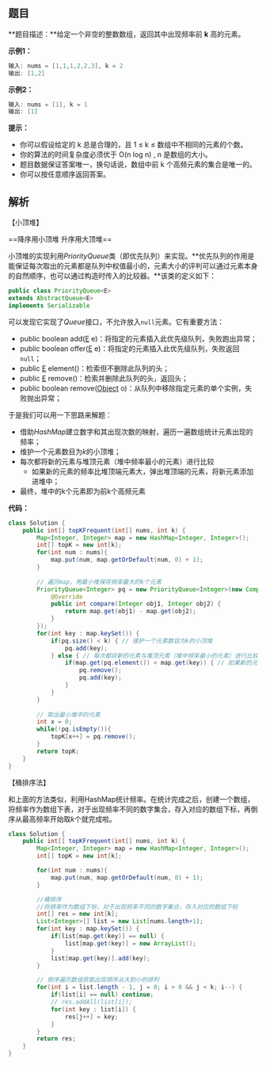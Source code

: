 ## 题目

**题目描述：**给定一个非空的整数数组，返回其中出现频率前 **k** 高的元素。

**示例1：**

```c++
输入: nums = [1,1,1,2,2,3], k = 2
输出: [1,2]
```

**示例2：**

```c++
输入: nums = [1], k = 1
输出: [1]
```

**提示：**

- 你可以假设给定的 k 总是合理的，且 1 ≤ k ≤ 数组中不相同的元素的个数。
- 你的算法的时间复杂度必须优于 O(n log n) , n 是数组的大小。
- 题目数据保证答案唯一，换句话说，数组中前 k 个高频元素的集合是唯一的。
- 你可以按任意顺序返回答案。

## 解析

【小顶堆】

==降序用小顶堆 升序用大顶堆==

小顶堆的实现利用*PriorityQueue*类（即优先队列）来实现。**优先队列的作用是能保证每次取出的元素都是队列中权值最小的，元素大小的评判可以通过元素本身的自然顺序，也可以通过构造时传入的比较器。**该类的定义如下：

```java
public class PriorityQueue<E>
extends AbstractQueue<E>
implements Serializable
```

可以发现它实现了*Queue*接口，不允许放入`null`元素。它有重要方法：

- public boolean add([E](https://docs.oracle.com/en/java/javase/14/docs/api/java.base/java/util/PriorityQueue.html) e)：将指定的元素插入此优先级队列，失败跑出异常；
- public boolean offer([E](https://docs.oracle.com/en/java/javase/14/docs/api/java.base/java/util/PriorityQueue.html) e)：将指定的元素插入此优先级队列，失败返回`null`；
- public [E](https://docs.oracle.com/en/java/javase/14/docs/api/java.base/java/util/AbstractQueue.html) element()：检索但不删除此队列的头；
- public [E](https://docs.oracle.com/en/java/javase/14/docs/api/java.base/java/util/AbstractQueue.html) remove()：检索并删除此队列的头，返回头；
- public boolean remove([Object](https://docs.oracle.com/en/java/javase/14/docs/api/java.base/java/lang/Object.html) o)：从队列中移除指定元素的单个实例，失败抛出异常；

于是我们可以用一下思路来解题：

- 借助*HashMap*建立数字和其出现次数的映射，遍历一遍数组统计元素出现的频率；
- 维护一个元素数目为*k*的小顶堆；
- 每次都将新的元素与堆顶元素（堆中频率最小的元素）进行比较
  - 如果新的元素的频率比堆顶端元素大，弹出堆顶端的元素，将新元素添加进堆中；
- 最终，堆中的k个元素即为前k个高频元素

**代码：**

```java
class Solution {
    public int[] topKFrequent(int[] nums, int k) {
        Map<Integer, Integer> map = new HashMap<Integer, Integer>();
        int[] topK = new int[k];
        for(int num : nums){
            map.put(num, map.getOrDefault(num, 0) + 1);
        }
        
        // 遍历map，用最小堆保存频率最大的k个元素
        PriorityQueue<Integer> pq = new PriorityQueue<Integer>(new Comparator<Integer>() {
            @Override
            public int compare(Integer obj1, Integer obj2) {
                return map.get(obj1) - map.get(obj2);
            }
        });
        for(int key : map.keySet()) {
            if(pq.size() < k) { // 维护一个元素数目为k的小顶堆
                pq.add(key);
            } else { // 每次都将新的元素与堆顶元素（堆中频率最小的元素）进行比较
                if(map.get(pq.element()) < map.get(key)) { // 如果新的元素的频率比堆顶端元素大，弹出堆顶端的元素，将新元素添加进堆中
                    pq.remove();
                    pq.add(key);
                }
            }
        }
        
        // 取出最小堆中的元素
        int x = 0;
        while(!pq.isEmpty()){
            topK[x++] = pq.remove();
        }
        return topK;
    }
}
```



【桶排序法】

和上面的方法类似，利用HashMap统计频率。在统计完成之后，创建一个数组，将频率作为数组下表，对于出现频率不同的数字集合，存入对应的数组下标，再倒序从最高频率开始取*k*个就完成啦。

```java
class Solution {
    public int[] topKFrequent(int[] nums, int k) {
        Map<Integer, Integer> map = new HashMap<Integer, Integer>();
        int[] topK = new int[k];

        for(int num : nums){
            map.put(num, map.getOrDefault(num, 0) + 1);
        }

        //桶排序
        //将频率作为数组下标，对于出现频率不同的数字集合，存入对应的数组下标
        int[] res = new int[k];
        List<Integer>[] list = new List[nums.length+1];
        for(int key : map.keySet()) {
            if(list[map.get(key)] == null) {
                list[map.get(key)] = new ArrayList();
            }
            list[map.get(key)].add(key);
        }

        // 倒序遍历数组获取出现顺序从大到小的排列
        for(int i = list.length - 1, j = 0; i > 0 && j < k; i--) {
            if(list[i] == null) continue;
            // res.addAll(list[i]);
            for(int key : list[i]) {
                res[j++] = key;
            }
        }
        return res;
    }
}
```


